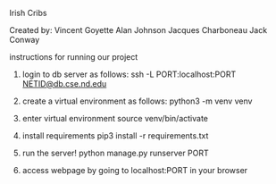 Irish Cribs

Created by:
Vincent Goyette
Alan Johnson
Jacques Charboneau
Jack Conway

instructions for running our project

1. login to db server as follows:
ssh -L PORT:localhost:PORT NETID@db.cse.nd.edu

2. create a virtual environment as follows:
python3 -m venv venv

3. enter virtual environment
source venv/bin/activate

4. install requirements
pip3 install -r requirements.txt

5. run the server!
python manage.py runserver PORT

6. access webpage by going to localhost:PORT in your browser

